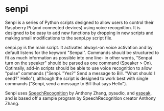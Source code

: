 # senpi
Senpi is a series of Python scripts designed to allow users to control their Raspberry Pi (and connected devices) using voice recognition. It is designed to be easy to add new functions by dropping in new scripts and making small modifications to the senpi.py script file.

senpi.py is the main script. It activates always-on voice activation and by default listens for the keyword "Senpai". Commands should be structured to fit as much information as possible into one line- in other words, "Senpai turn on the speaker" should be parsed as one command (Speaker > On). Optimally, add-in scripts should be able to use voice recognition to allow "pulse" commands ("Senpi. "Yes?" Send a message to Bill. "What should I send?" Hello"), although the script is designed to work best with single commands ("Senpi, send a message to Bill that says Hello").

Senpi uses [SpeechRecognition](https://pypi.python.org/pypi/SpeechRecognition/) by Anthony Zhang, pyaudio, and [espeak](http://espeak.sourceforge.net/), and is based off a sample program by SpeechRecognition creator Anthony Zhang.